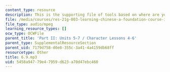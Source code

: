 ```yaml
---
content_type: resource
description: This is the supporting file of tools based on where are you from.
file: /media/courses/res-21g-003-learning-chinese-a-foundation-course-in-mandarin-spring-2011/5458a94779e47959d623a70d47ebc460_6.9.mp3
file_type: audio/mpeg
learning_resource_types: []
ocw_type: OCWFile
parent_title: 'Part II: Units 5-7 / Character Lessons 4-6'
parent_type: SupplementalResourceSection
parent_uid: 7179d758-d0e8-355c-3a41-4a4159db68ff
resourcetype: Other
title: 6.9.mp3
uid: 5458a947-79e4-7959-d623-a70d47ebc460
---
```

